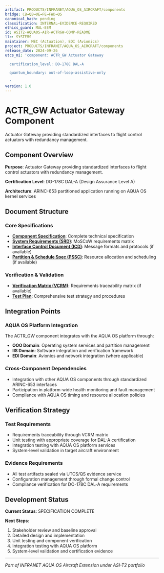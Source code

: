 ```yaml
---
artifact: PRODUCTS/INFRANET/AQUA_OS_AIRCRAFT/components
bridge: CB→QB→UE→FE→FWD→QS
canonical_hash: pending
classification: INTERNAL–EVIDENCE-REQUIRED
ethics_guard: MAL-EEM
id: ASIT2-AQUAOS-AIR-ACTRGW-COMP-README
llc: SYSTEMS
maintainer: MEC (Actuation), EDI (Avionics)
project: PRODUCTS/INFRANET/AQUA_OS_AIRCRAFT/components
release_date: 2024-09-26
utcs_mi: 'component: ACTR_GW Actuator Gateway

  certification_level: DO-178C DAL-A

  quantum_boundary: out-of-loop-assistive-only

  '
version: 1.0
---
```


# ACTR_GW Actuator Gateway Component

Actuator Gateway providing standardized interfaces to flight control actuators with redundancy management.

## Component Overview

**Purpose**: Actuator Gateway providing standardized interfaces to flight control actuators with redundancy management.

**Certification Level**: DO-178C DAL-A (Design Assurance Level A)

**Architecture**: ARINC-653 partitioned application running on AQUA OS kernel services

## Document Structure

### Core Specifications
- **[Component Specification](./ACTR_GW_Component_Spec.md)**: Complete technical specification
- **[System Requirements (SRD)](./ACTR_GW_SRD.md)**: MoSCoW requirements matrix
- **[Interface Control Document (ICD)](./ACTR_GW_ICD.yaml)**: Message formats and protocols (if available)
- **[Partition & Schedule Spec (PSSC)](./ACTR_GW_PSSC.json)**: Resource allocation and scheduling (if available)

### Verification & Validation
- **[Verification Matrix (VCRM)](./ACTR_GW_VCRM.csv)**: Requirements traceability matrix (if available)
- **[Test Plan](./ACTR_GW_Test_Plan.md)**: Comprehensive test strategy and procedures

## Integration Points

### AQUA OS Platform Integration
The ACTR_GW component integrates with the AQUA OS platform through:
- **OOO Domain**: Operating system services and partition management
- **IIS Domain**: Software integration and verification framework
- **EDI Domain**: Avionics and network integration (where applicable)

### Cross-Component Dependencies
- Integration with other AQUA OS components through standardized ARINC-653 interfaces
- Participation in platform-wide health monitoring and fault management
- Compliance with AQUA OS timing and resource allocation policies

## Verification Strategy

### Test Requirements
- Requirements traceability through VCRM matrix
- Unit testing with appropriate coverage for DAL-A certification
- Integration testing with AQUA OS platform services
- System-level validation in target aircraft environment

### Evidence Requirements
- All test artifacts sealed via UTCS/QS evidence service
- Configuration management through formal change control
- Compliance verification for DO-178C DAL-A requirements

## Development Status

**Current Status**: SPECIFICATION COMPLETE

**Next Steps**:
1. Stakeholder review and baseline approval
2. Detailed design and implementation  
3. Unit testing and component verification
4. Integration testing with AQUA OS platform
5. System-level validation and certification evidence

---

*Part of INFRANET AQUA OS Aircraft Extension under ASI-T2 portfolio*
